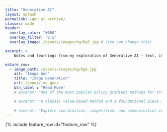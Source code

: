 ```yaml
---
title: "Generative AI"
layout: splash
permalink: /gen_ai_archive/
classes: wide
header:
  overlay_color: "#000"
  overlay_filter: "0.5"
  overlay_image: /assets/images/bg/bg5.jpg # (You can change this)

excerpt: >
    Notes and learnings from my exploration of Generative AI — text, images, and everything in between.

eature_row:
  - image_path: /assets/images/bg/bg6.jpg
    alt: "Image Gen"
    title: "Image Generation"
    url: /genai/img_gen/
    btn_label : "Read More"
    # excerpt: "One of the most popular policy gradient methods for training RL agents."

    # excerpt: "A classic value-based method and a foundational piece of modern RL."
  
    # excerpt: "Explore coordination, competition, and communication in multi-agent settings."
---
```




{% include feature_row id="feature_row" %}